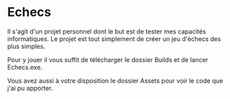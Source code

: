 # Echecs
Il s'agit d'un projet personnel dont le but est de tester mes capacités informatiques. Le projet est tout simplement de créer un jeu d'échecs des plus simples. 

Pour y jouer il vous suffit de télécharger le dossier Builds et de lancer Echecs.exe. 

Vous avez aussi à votre disposition le dossier Assets pour voir le code que j'ai pu apporter. 

